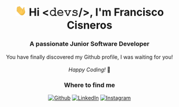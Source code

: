 <h1 align="center"><img src="https://raw.githubusercontent.com/ABSphreak/ABSphreak/master/gifs/Hi.gif" width="30px" /> Hi <𝚍𝚎𝚟𝚜/>, I'm Francisco Cisneros </h1>
<h3 align="center">A passionate Junior Software Developer</h3>

<div align="center">
You have finally discovered my Github profile, I was waiting for you! <br>
<br>
<i>Happy Coding!</i> 🚀

<div align="center">
<h3>Where to find me</h3>
<p>
<a href="https://github.com/TheFranciss" target="_blank"><img alt="Github" src="https://img.shields.io/badge/GitHub-%2312100E.svg?&style=for-the-badge&logo=Github&logoColor=white" /></a> 
<a href="https://www.linkedin.com/in/francisco-cisneros-b9b192281/" target="_blank"><img alt="LinkedIn" src="https://img.shields.io/badge/linkedin-%230077B5.svg?&style=for-the-badge&logo=linkedin&logoColor=white" /></a> 
<a href="https://www.instagram.com/francisco_cisneros01/" target="_blank"><img alt="Instagram" src="https://img.shields.io/badge/Instagram-E4405F?style=for-the-badge&logo=instagram&logoColor=white" /></a> 
</p>
</div>
